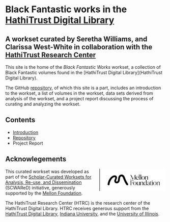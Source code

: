 [repo]: https://github.com/htrc/scwared-black-fantastic "GitHub repository"
[ht]: https://hathitrust.org "HathiTrust Digital Library"
# Black Fantastic works in the [HathiTrust Digital Library](http://hathitrust.org)

## A workset curated by Seretha Williams, and Clarissa West-White in collaboration with the [HathiTrust Research Center](http://analytics.hathitrust.org)

This site is the home of the _Black Fantastic Works_ workset, a collection of Black Fantastic volumes found in the [HathiTrust Digital Library](HathiTrust Digital Library). 

The GitHub [repository][repo], of which this site is a part, includes an introduction to the workset, a list of volumes in the workset, data sets derived from analysis of the workset, and a project report discussing the process of curating and analyzing the workset.

## Contents
* [Introduction](introduction.md)
* [Repository][repo]
* Project Report

## Acknowlegements
<img style="float:right; padding-left:.5em; max-width: 200px; border-left: 1px solid black; margin-left:.5em;" src="images/mellon/Mellon_Logomark_Lockup_Black.jpg"/>This curated workset was developed as part of the [Scholar-Curated Worksets for Analysis, Re-use, and Dissemination](https://htrc.github.io/scwared/) (SCWAReD) initiative, generously supported by the [Mellon Foundation](http://mellon.org). 

The HathiTrust Research Center (HTRC) is the research center of the HathiTrust Digital Library. HTRC receives generous support from the [HathiTrust Digital Library](https://hathitrust.org), [Indiana University](https://www.indiana.edu), and the [University of Illinois](https://www.illinois.org).

<!-- test -->
